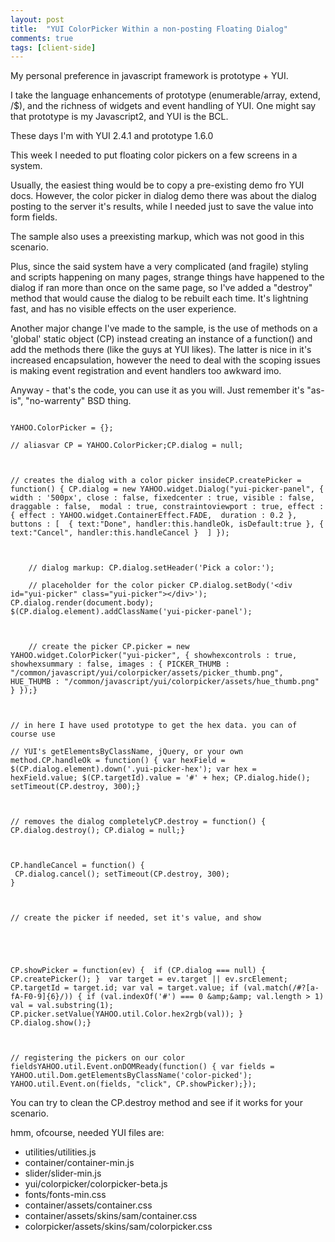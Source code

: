 ```yaml
---
layout: post
title:  "YUI ColorPicker Within a non-posting Floating Dialog"
comments: true
tags: [client-side]
---
```



My personal preference in javascript framework is prototype + YUI.

I take the language enhancements of prototype (enumerable/array, extend, $/$$), and the richness of widgets and event handling of YUI. One might say that prototype is my Javascript2, and YUI is the BCL.



These days I'm with YUI 2.4.1 and prototype 1.6.0



This week I needed to put floating color pickers on a few screens in a system.

Usually, the easiest thing would be to copy a pre-existing demo fro YUI docs. However, the color picker in dialog demo there was about the dialog posting to the server it's results, while I needed just to save the value into form fields.



The sample also uses a preexisting markup, which was not good in this scenario. 



Plus, since the said system have a very complicated (and fragile) styling and scripts happening on many pages, strange things have happened to the dialog if ran more than once on the same page, so I've added a "destroy" method that would cause the dialog to be rebuilt each time. It's lightning fast, and has no visible effects on the user experience.



Another major change I've made to the sample, is the use of methods on a 'global' static object (CP) instead creating an instance of a function() and add the methods there (like the guys at YUI likes). The latter is nice in it's increased encapsulation, however the need to deal with the scoping issues is making event registration and event handlers too awkward imo.



Anyway - that's the code, you can use it as you will. Just remember it's "as-is", "no-warrenty" BSD thing.



```

YAHOO.ColorPicker = {};

// aliasvar CP = YAHOO.ColorPicker;CP.dialog = null; 



// creates the dialog with a color picker insideCP.createPicker = function() { CP.dialog = new YAHOO.widget.Dialog("yui-picker-panel", { width : '500px', close : false, fixedcenter : true, visible : false,  draggable : false,  modal : true, constraintoviewport : true, effect : { effect : YAHOO.widget.ContainerEffect.FADE,  duration : 0.2 }, buttons : [  { text:"Done", handler:this.handleOk, isDefault:true }, { text:"Cancel", handler:this.handleCancel }  ] });



    // dialog markup: CP.dialog.setHeader('Pick a color:');

    // placeholder for the color picker CP.dialog.setBody('<div id="yui-picker" class="yui-picker"></div>'); CP.dialog.render(document.body); $(CP.dialog.element).addClassName('yui-picker-panel'); 



    // create the picker CP.picker = new YAHOO.widget.ColorPicker("yui-picker", { showhexcontrols : true, showhexsummary : false, images : { PICKER_THUMB : "/common/javascript/yui/colorpicker/assets/picker_thumb.png",  HUE_THUMB : "/common/javascript/yui/colorpicker/assets/hue_thumb.png"  } });} 



// in here I have used prototype to get the hex data. you can of course use

// YUI's getElementsByClassName, jQuery, or your own method.CP.handleOk = function() { var hexField = $(CP.dialog.element).down('.yui-picker-hex'); var hex = hexField.value; $(CP.targetId).value = '#' + hex; CP.dialog.hide(); setTimeout(CP.destroy, 300);} 



// removes the dialog completelyCP.destroy = function() { CP.dialog.destroy(); CP.dialog = null;} 



CP.handleCancel = function() {
 CP.dialog.cancel(); setTimeout(CP.destroy, 300);
} 



// create the picker if needed, set it's value, and show





CP.showPicker = function(ev) {  if (CP.dialog === null) { CP.createPicker(); }  var target = ev.target || ev.srcElement; CP.targetId = target.id; var val = target.value; if (val.match(/#?[a-fA-F0-9]{6}/)) { if (val.indexOf('#') === 0 &amp;&amp; val.length > 1) val = val.substring(1); CP.picker.setValue(YAHOO.util.Color.hex2rgb(val)); } CP.dialog.show();} 



// registering the pickers on our color fieldsYAHOO.util.Event.onDOMReady(function() { var fields = YAHOO.util.Dom.getElementsByClassName('color-picked'); YAHOO.util.Event.on(fields, "click", CP.showPicker);});

```



You can try to clean the CP.destroy method and see if it works for your scenario. 



hmm, ofcourse, needed YUI files are:

- utilities/utilities.js
- container/container-min.js
- slider/slider-min.js
- yui/colorpicker/colorpicker-beta.js
- fonts/fonts-min.css
- container/assets/container.css
- container/assets/skins/sam/container.css
- colorpicker/assets/skins/sam/colorpicker.css


